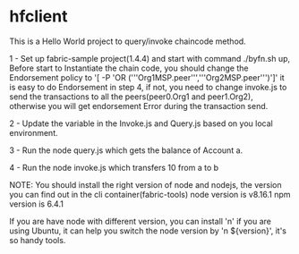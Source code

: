 # hfclient


This is a Hello World project to query/invoke chaincode method.

1 - Set up fabric-sample project(1.4.4) and start with command ./byfn.sh up, Before start to Instantiate the chain code, you should change the Endorsement policy to '[ -P 'OR ('\''Org1MSP.peer'\'','\''Org2MSP.peer'\'')']' it is easy to do Endorsement in step 4, if not, you need to change invoke.js to send the transactions to all the peers(peer0.Org1 and peer1.Org2), otherwise you will get endorsement Error during the transaction send.

2 - Update the variable in the Invoke.js and Query.js based on you local environment.

3 - Run the node query.js which gets the balance of Account a.

4 - Run the node invoke.js which transfers 10 from a to b

NOTE: 
You should install the right version of node and nodejs, the version you can find out in the cli container(fabric-tools)
node version is v8.16.1
npm version is 6.4.1

If you are have node with different version, you can install 'n' if you are using Ubuntu, it can help you switch the node version by 'n ${version}', it's so handy tools.


